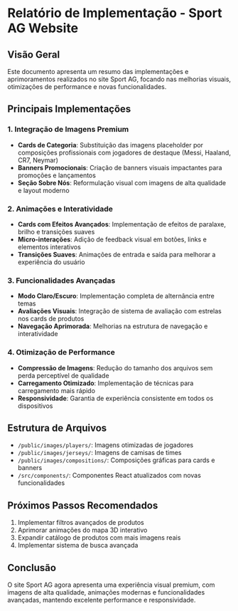 # Relatório de Implementação - Sport AG Website

## Visão Geral
Este documento apresenta um resumo das implementações e aprimoramentos realizados no site Sport AG, focando nas melhorias visuais, otimizações de performance e novas funcionalidades.

## Principais Implementações

### 1. Integração de Imagens Premium
- **Cards de Categoria**: Substituição das imagens placeholder por composições profissionais com jogadores de destaque (Messi, Haaland, CR7, Neymar)
- **Banners Promocionais**: Criação de banners visuais impactantes para promoções e lançamentos
- **Seção Sobre Nós**: Reformulação visual com imagens de alta qualidade e layout moderno

### 2. Animações e Interatividade
- **Cards com Efeitos Avançados**: Implementação de efeitos de paralaxe, brilho e transições suaves
- **Micro-interações**: Adição de feedback visual em botões, links e elementos interativos
- **Transições Suaves**: Animações de entrada e saída para melhorar a experiência do usuário

### 3. Funcionalidades Avançadas
- **Modo Claro/Escuro**: Implementação completa de alternância entre temas
- **Avaliações Visuais**: Integração de sistema de avaliação com estrelas nos cards de produtos
- **Navegação Aprimorada**: Melhorias na estrutura de navegação e interatividade

### 4. Otimização de Performance
- **Compressão de Imagens**: Redução do tamanho dos arquivos sem perda perceptível de qualidade
- **Carregamento Otimizado**: Implementação de técnicas para carregamento mais rápido
- **Responsividade**: Garantia de experiência consistente em todos os dispositivos

## Estrutura de Arquivos
- `/public/images/players/`: Imagens otimizadas de jogadores
- `/public/images/jerseys/`: Imagens de camisas de times
- `/public/images/compositions/`: Composições gráficas para cards e banners
- `/src/components/`: Componentes React atualizados com novas funcionalidades

## Próximos Passos Recomendados
1. Implementar filtros avançados de produtos
2. Aprimorar animações do mapa 3D interativo
3. Expandir catálogo de produtos com mais imagens reais
4. Implementar sistema de busca avançada

## Conclusão
O site Sport AG agora apresenta uma experiência visual premium, com imagens de alta qualidade, animações modernas e funcionalidades avançadas, mantendo excelente performance e responsividade.

